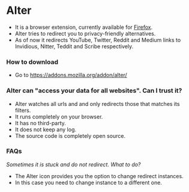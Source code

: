 # Alter
- It is a browser extension, currently available for [Firefox](https://addons.mozilla.org/addon/alter/).
- Alter tries to redirect you to privacy-friendly alternatives.
- As of now it redirects YouTube, Twitter, Reddit and Medium links to Invidious, Nitter, Teddit and Scribe respectively.

### How to download
- Go to https://addons.mozilla.org/addon/alter/

### Alter can "access your data for all websites". Can I trust it?
- Alter watches all urls and and only redirects those that matches its filters.
- It runs completely on your browser. 
- It has no third-party.
- It does not keep any log.
- The source code is completely open source.

### FAQs
*Sometimes it is stuck and do not redirect. What to do?*
- The Alter icon provides you the option to change redirect instances.
- In this case you need to change instance to a different one.
